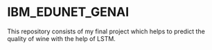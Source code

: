 # IBM_EDUNET_GENAI
This repository consists of my final project which helps to predict the quality of wine with the help of LSTM.
